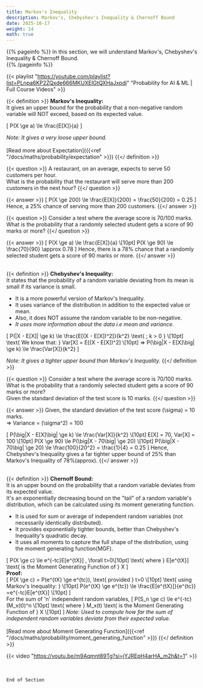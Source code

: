 ```yaml
---
title: Markov's Inequality
description: Markov's, Chebyshev's Inequality & Chernoff Bound
date: 2025-10-17
weight: 14
math: true
---
```


{{% pageinfo %}}
In this section, we will understand Markov's, Chebyshev's Inequality & Chernoff Bound.<br>
{{% /pageinfo %}}

{{< playlist "https://youtube.com/playlist?list=PLnpa6KP2ZQxde666MKUXEIGtQXHaJxpdj" 
        "Probability for AI & ML | Full Course Videos" >}}
<br>

{{< definition >}}
**Markov's Inequality:** <br>
It gives an upper bound for the probability that a non-negative random variable will NOT exceed, based on its expected value. <br>

\[
P(X \ge a) \le \frac{E[X]}{a}
\]

*Note: It gives a very loose upper bound.*
<br><br>
[Read more about Expectation]({{<ref  "/docs/maths/probability/expectation" >}})
{{</ definition >}}
<br>

{{< question >}}
A restaurant, on an average, expects to serve 50 customers per hour. <br>
What is the probability that the restaurant will serve more than 200 customers in the next hour?
{{</ question >}}

{{< answer >}}
\[
P(X \ge 200) \le \frac{E[X]}{200} = \frac{50}{200} = 0.25
\]
Hence, a 25% chance of serving more than 200 customers.
{{</ answer >}}
<br>

{{< question >}}
Consider a test where the average score is 70/100 marks. <br>
What is the probability that a randomly selected student gets a score of 90 marks or more?
{{</ question >}}

{{< answer >}}
\[
P(X \ge a) \le \frac{E[X]}{a} \\[10pt]
P(X \ge 90) \le \frac{70}{90} \approx 0.78
\]
Hence, there is a 78% chance that a randomly selected student gets a score of 90 marks or more.
{{</ answer >}}
<br><br>

{{< definition >}}
**Chebyshev's Inequality:** <br>
It states that the probability of a random variable deviating from its mean is small if its variance is small. <br>
- It is a more powerful version of Markov's Inequality. <br>
- It uses variance of the distribution in addition to the expected value or mean. <br>
- Also, it does NOT assume the random variable to be non-negative. <br>
- _It uses more information about the data i.e mean and variance_. <br>

\[
P(|X - E[X]| \ge k) \le \frac{E[(X - E[X])^2]}{k^2} \text{ ; k > 0 } \\[10pt]
\text{ We know that: } Var[X] = E[(X - E[X])^2] \\[10pt]
=> P(\big|X - E[X]\big| \ge k) \le \frac{Var[X]}{k^2}
\]

*Note: It gives a tighter upper bound than Markov's Inequality.*
{{</ definition >}}
<br>

{{< question >}}
Consider a test where the average score is 70/100 marks. <br>
What is the probability that a randomly selected student gets a score of 90 marks or more? <br>
Given the standard deviation of the test score is 10 marks.
{{</ question >}}

{{< answer >}}
Given, the standard deviation of the test score \(\sigma\) = 10 marks. <br>
=> Variance = \(\sigma^2\) = 100 <br>

\[
P(\big|X - E[X]\big| \ge k) \le \frac{Var[X]}{k^2} \\[10pt]
E[X] = 70, Var[X] = 100 \\[10pt]
P(X \ge 90) \le P(\big|X - 70\big| \ge 20) \\[10pt]
P(\big|X - 70\big| \ge 20) \le \frac{100}{20^2} = \frac{1}{4} = 0.25 
\]
Hence, Chebyshev's Inequality gives a far tighter upper bound of 25% than Markov's Inequality of 78%(approx).
{{</ answer >}}
<br><br>

{{< definition >}}
**Chernoff Bound:** <br>
It is an upper bound on the probability that a random variable deviates from its expected value. <br>
It's an exponentially decreasing bound on the "tail" of a random variable's distribution, 
which can be calculated using its moment generating function. <br>
- It is used for sum or average of independent random variables (not necessarily identically distributed).
- It provides exponentially tighter bounds, better than Chebyshev's Inequality's quadratic decay.
- It uses all moments to capture the full shape of the distribution, using the moment generating function(MGF).

\[
P(X \ge c) \le e^{-tc}E[e^{tX}] , \forall t>0\\[10pt]
\text{ where } E[e^{tX}] \text{ is the Moment Generating Function of } X
\]
<br>
**Proof:** <br>
\[
P(X \ge c) = P(e^{tX} \ge e^{tc}), \text{ provided } t>0 \\[10pt]
\text{ using Markov's Inequality: } \\[10pt]
P(e^{tX} \ge e^{tc}) \le \frac{E[e^{tX}]}{e^{tc}} =e^{-tc}E[e^{tX}] \\[10pt]
\]
<br>
For the sum of 'n' independent random variables,
\[
P(S_n \ge c) \le e^{-tc}(M_x(t))^n \\[10pt]
\text{ where } M_x(t) \text{ is the Moment Generating Function of } X \\[10pt]
\]
*Note: Used to compute how far the sum of independent random variables deviate from their expected value.*
<br><br>
[Read more about Moment Generating Function]({{<ref  "/docs/maths/probability/moment_generating_function" >}})
{{</ definition >}}

{{< video "https://youtu.be/m9Aqmnt89Tg?si=jYJREpH4arHA_m2h&t=1" >}}

<br><br>
```End of Section```